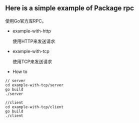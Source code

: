 ##  Here is a simple example of Package rpc 

使用Go官方库RPC。

* example-with-http

  使用HTTP来发送请求

* example-with-tcp

  使用TCP来发送请求

* How to 

```
// server
cd example-with-tcp/server
go build
./server

//client
cd example-with-tcp/client
go build
./client
```

